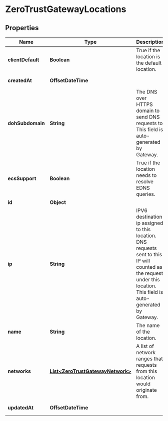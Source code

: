 

# ZeroTrustGatewayLocations


## Properties

| Name | Type | Description | Notes |
|------------ | ------------- | ------------- | -------------|
|**clientDefault** | **Boolean** | True if the location is the default location. |  [optional] |
|**createdAt** | **OffsetDateTime** |  |  [optional] [readonly] |
|**dohSubdomain** | **String** | The DNS over HTTPS domain to send DNS requests to. This field is auto-generated by Gateway. |  [optional] |
|**ecsSupport** | **Boolean** | True if the location needs to resolve EDNS queries. |  [optional] |
|**id** | **Object** |  |  [optional] |
|**ip** | **String** | IPV6 destination ip assigned to this location. DNS requests sent to this IP will counted as the request under this location. This field is auto-generated by Gateway. |  [optional] |
|**name** | **String** | The name of the location. |  [optional] |
|**networks** | [**List&lt;ZeroTrustGatewayNetwork&gt;**](ZeroTrustGatewayNetwork.md) | A list of network ranges that requests from this location would originate from. |  [optional] |
|**updatedAt** | **OffsetDateTime** |  |  [optional] [readonly] |



